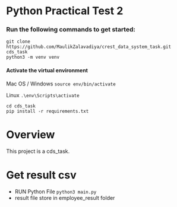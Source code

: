 # Python Practical Test 2

### Run the following commands to get started:
```
git clone https://github.com/MaulikZalavadiya/crest_data_system_task.git cds_task
python3 -m venv venv
```

#### Activate the virtual environment

Mac OS / Windows
```source env/bin/activate```

Linux
```.\env\Scripts\activate```

```
cd cds_task
pip install -r requirements.txt
```


# Overview
This project is a cds_task.


# Get result csv
 - RUN Python File ```python3 main.py```
 - result file store in employee_result folder

